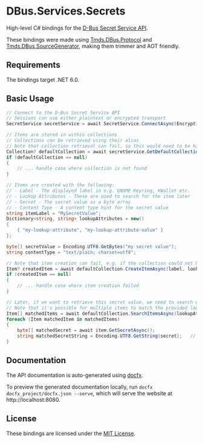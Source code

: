 # DBus.Services.Secrets

High-level C# bindings for the [D-Bus Secret Service API](https://specifications.freedesktop.org/secret-service/latest/).

These bindings were made using [Tmds.DBus.Protocol](https://github.com/tmds/Tmds.DBus) and [Tmds.DBus.SourceGenerator](https://github.com/affederaffe/Tmds.DBus.SourceGenerator), making them trimmer and AOT friendly.

## Requirements

The bindings target .NET 6.0.

## Basic Usage

```csharp
// Connect to the D-Bus Secret Service API
// Sessions can use either plaintext or encrypted transport
SecretService secretService = await SecretService.ConnectAsync(EncryptionType.Dh);  // DH Key Agreement for Encryption

// Items are stored in within collections
// Collections can be retrieved using their alias
// Note that collection retrieval can fail, so this would need to be handled
Collection? defaultCollection = await secretService.GetDefaultCollectionAsync();
if (defaultCollection == null)
{
    // ... handle case where collection is not found
}

// Items are created with the following:
// - Label - The displayed label in e.g. GNOME Keyring, KWallet etc.
// - Lookup Attributes - These are used to search for the item later
// - Secret - The secret value as a byte array
// - Content Type - A content type hint for the secret value
string itemLabel = "MySecretValue";
Dictionary<string, string> lookupAttributes = new()
{
    { "my-lookup-attribute", "my-lookup-attribute-value" }
};

byte[] secretValue = Encoding.UTF8.GetBytes("my secret value");
string contentType = "text/plain; charset=utf8";

// Note that item creation can fail, e.g. if the collection could not be unlocked
Item? createdItem = await defaultCollection.CreateItemAsync(label, lookupAttributes, secretBytes, contentType, true);
if (createdItem == null)
{
    // ... handle case where item creation failed
}

// Later, if we want to retrieve this secret value, we need to search using the same lookup attributes
// Note that it's possible for multiple items to match the provided lookup attributes
Item[] matchedItems = await defaultCollection.SearchItemsAsync(lookupAttributes);
foreach (Item matchedItem in matchedItems)
{
    byte[] matchedSecret = await item.GetSecretAsync();
    string matchedSecretString = Encoding.UTF8.GetString(secret);   // my secret value
}
```

## Documentation

The API documentation is auto-generated using [docfx](https://dotnet.github.io/docfx/index.html).

To preview the generated documentation locally, run `docfx docfx_project/docfx.json --serve`, which will serve the website at http://localhost:8080.

## License

These bindings are licensed under the [MIT License](./LICENSE.md).
